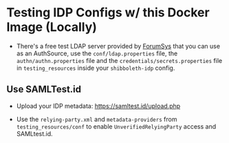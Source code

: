 # Testing IDP Configs w/ this Docker Image (Locally)

- There's a free test LDAP server provided by [ForumSys](https://www.forumsys.com/tutorials/integration-how-to/ldap/online-ldap-test-server/) that you can use as an AuthSource, use the `conf/ldap.properties` file, the `authn/authn.properties` file and the `credentials/secrets.properties` file in `testing_resources` inside your `shibboleth-idp` config.

## Use SAMLTest.id

- Upload your IDP metadata: https://samltest.id/upload.php

- Use the `relying-party.xml` and `metadata-providers` from `testing_resources/conf` to enable `UnverifiedRelyingParty` access and SAMLtest.id.